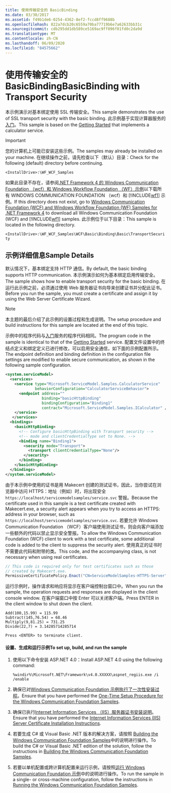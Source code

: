```yaml
---
title: 使用传输安全的 BasicBinding
ms.date: 03/30/2017
ms.assetid: f49b1de6-0254-4362-8ef2-fccd8ff9688b
ms.openlocfilehash: 822a7dcb20c6559a70ba77719b6e7a62633bb31c
ms.sourcegitcommit: cdb295dd1db589ce5169ac9ff096f01fd0c2da9d
ms.translationtype: MT
ms.contentlocale: zh-CN
ms.lasthandoff: 06/09/2020
ms.locfileid: "84575662"
---
```

# <a name="basicbinding-with-transport-security"></a><span data-ttu-id="ab75c-102">使用传输安全的 BasicBinding</span><span class="sxs-lookup"><span data-stu-id="ab75c-102">BasicBinding with Transport Security</span></span>

<span data-ttu-id="ab75c-103">本示例演示对基本绑定使用 SSL 传输安全。</span><span class="sxs-lookup"><span data-stu-id="ab75c-103">This sample demonstrates the use of SSL transport security with the basic binding.</span></span> <span data-ttu-id="ab75c-104">此示例基于实现计算器服务的[入门](getting-started-sample.md)。</span><span class="sxs-lookup"><span data-stu-id="ab75c-104">This sample is based on the [Getting Started](getting-started-sample.md) that implements a calculator service.</span></span>

> [!IMPORTANT]
> <span data-ttu-id="ab75c-105">您的计算机上可能已安装这些示例。</span><span class="sxs-lookup"><span data-stu-id="ab75c-105">The samples may already be installed on your machine.</span></span> <span data-ttu-id="ab75c-106">在继续操作之前，请先检查以下（默认）目录：</span><span class="sxs-lookup"><span data-stu-id="ab75c-106">Check for the following (default) directory before continuing.</span></span>
>
> `<InstallDrive>:\WF_WCF_Samples`
>
> <span data-ttu-id="ab75c-107">如果此目录不存在，请参阅[.NET Framework 4 的 Windows Communication Foundation （wcf）和 Windows Workflow Foundation （WF）示例](https://www.microsoft.com/download/details.aspx?id=21459)以下载所有 WINDOWS COMMUNICATION FOUNDATION （wcf）和 [!INCLUDE[wf1](../../../../includes/wf1-md.md)] 示例。</span><span class="sxs-lookup"><span data-stu-id="ab75c-107">If this directory does not exist, go to [Windows Communication Foundation (WCF) and Windows Workflow Foundation (WF) Samples for .NET Framework 4](https://www.microsoft.com/download/details.aspx?id=21459) to download all Windows Communication Foundation (WCF) and [!INCLUDE[wf1](../../../../includes/wf1-md.md)] samples.</span></span> <span data-ttu-id="ab75c-108">此示例位于以下目录：</span><span class="sxs-lookup"><span data-stu-id="ab75c-108">This sample is located in the following directory.</span></span>
>
> `<InstallDrive>:\WF_WCF_Samples\WCF\Basic\Binding\Basic\TransportSecurity`

## <a name="sample-details"></a><span data-ttu-id="ab75c-109">示例详细信息</span><span class="sxs-lookup"><span data-stu-id="ab75c-109">Sample Details</span></span>

<span data-ttu-id="ab75c-110">默认情况下，基本绑定支持 HTTP 通信。</span><span class="sxs-lookup"><span data-stu-id="ab75c-110">By default, the basic binding supports HTTP communication.</span></span> <span data-ttu-id="ab75c-111">本示例演示如何为基本绑定启用传输安全。</span><span class="sxs-lookup"><span data-stu-id="ab75c-111">The sample shows how to enable transport security for the basic binding.</span></span> <span data-ttu-id="ab75c-112">在运行此示例之前，必须通过使用 Web 服务器证书向导来创建证书并分配此证书。</span><span class="sxs-lookup"><span data-stu-id="ab75c-112">Before you run the sample, you must create a certificate and assign it by using the Web Server Certificate Wizard.</span></span>

> [!NOTE]
> <span data-ttu-id="ab75c-113">本主题的最后介绍了此示例的设置过程和生成说明。</span><span class="sxs-lookup"><span data-stu-id="ab75c-113">The setup procedure and build instructions for this sample are located at the end of this topic.</span></span>

<span data-ttu-id="ab75c-114">示例中的程序代码与[入门](getting-started-sample.md)服务的程序代码相同。</span><span class="sxs-lookup"><span data-stu-id="ab75c-114">The program code in the sample is identical to that of the [Getting Started](getting-started-sample.md) service.</span></span> <span data-ttu-id="ab75c-115">配置文件设置中的终结点定义和绑定定义已进行修改，可以启用安全通信，如下面的示例配置所示。</span><span class="sxs-lookup"><span data-stu-id="ab75c-115">The endpoint definition and binding definition in the configuration file settings are modified to enable secure communication, as shown in the following sample configuration.</span></span>

```xml
<system.serviceModel>
  <services>
    <service type="Microsoft.ServiceModel.Samples.CalculatorService"
             behaviorConfiguration="CalculatorServiceBehavior">
      <endpoint address=""
                binding="basicHttpBinding"
                bindingConfiguration="Binding1"
                contract="Microsoft.ServiceModel.Samples.ICalculator" />
    </service>
   </services>
  <bindings>
    <basicHttpBinding>
      <!-- Configure basicHttpBinding with Transport security -->
      <!-- mode and clientCredentialType set to None. -->
      <binding name="Binding1">
        <security mode="Transport">
          <transport clientCredentialType="None"/>
        </security>
      </binding>
    </basicHttpBinding>
  </bindings>
</system.serviceModel>
```

<span data-ttu-id="ab75c-116">由于本示例中使用的证书是用 Makecert 创建的测试证书，因此，当你尝试在浏览器中访问 HTTPS：地址（例如）时，将出现安全 `https://localhost/servicemodelsamples/service.svc` 警报。</span><span class="sxs-lookup"><span data-stu-id="ab75c-116">Because the certificate used in this sample is a test certificate created with Makecert.exe, a security alert appears when you try to access an HTTPS: address in your browser, such as `https://localhost/servicemodelsamples/service.svc`.</span></span> <span data-ttu-id="ab75c-117">若要允许 Windows Communication Foundation （WCF）客户端使用测试证书，则会向客户端添加一些额外的代码以禁止显示安全警报。</span><span class="sxs-lookup"><span data-stu-id="ab75c-117">To allow the Windows Communication Foundation (WCF) client to work with a test certificate, some additional code is added to the client to suppress the security alert.</span></span> <span data-ttu-id="ab75c-118">使用真正的证书时不需要此代码和附带的类。</span><span class="sxs-lookup"><span data-stu-id="ab75c-118">This code, and the accompanying class, is not necessary when using real certificates.</span></span>

```csharp
// This code is required only for test certificates such as those
// created by Makecert.exe.
PermissiveCertificatePolicy.Enact("CN=ServiceModelSamples-HTTPS-Server");
```

<span data-ttu-id="ab75c-119">运行示例时，操作请求和响应将显示在客户端控制台窗口中。</span><span class="sxs-lookup"><span data-stu-id="ab75c-119">When you run the sample, the operation requests and responses are displayed in the client console window.</span></span> <span data-ttu-id="ab75c-120">在客户端窗口中按 Enter 可以关闭客户端。</span><span class="sxs-lookup"><span data-stu-id="ab75c-120">Press ENTER in the client window to shut down the client.</span></span>

```console
Add(100,15.99) = 115.99
Subtract(145,76.54) = 68.46
Multiply(9,81.25) = 731.25
Divide(22,7) = 3.14285714285714

Press <ENTER> to terminate client.
```

#### <a name="to-set-up-build-and-run-the-sample"></a><span data-ttu-id="ab75c-121">设置、生成和运行示例</span><span class="sxs-lookup"><span data-stu-id="ab75c-121">To set up, build, and run the sample</span></span>

1. <span data-ttu-id="ab75c-122">使用以下命令安装 ASP.NET 4.0：</span><span class="sxs-lookup"><span data-stu-id="ab75c-122">Install ASP.NET 4.0 using the following command:</span></span>

    ```console
    %windir%\Microsoft.NET\Framework\v4.0.XXXXX\aspnet_regiis.exe /i /enable
    ```

2. <span data-ttu-id="ab75c-123">确保已对[Windows Communication Foundation 示例执行了一次性安装过程](one-time-setup-procedure-for-the-wcf-samples.md)。</span><span class="sxs-lookup"><span data-stu-id="ab75c-123">Ensure that you have performed the [One-Time Setup Procedure for the Windows Communication Foundation Samples](one-time-setup-procedure-for-the-wcf-samples.md).</span></span>

3. <span data-ttu-id="ab75c-124">确保已执行[Internet Information Services （IIS）服务器证书安装说明](iis-server-certificate-installation-instructions.md)。</span><span class="sxs-lookup"><span data-stu-id="ab75c-124">Ensure that you have performed the [Internet Information Services (IIS) Server Certificate Installation Instructions](iis-server-certificate-installation-instructions.md).</span></span>

4. <span data-ttu-id="ab75c-125">若要生成 C# 或 Visual Basic .NET 版本的解决方案，请按照 [Building the Windows Communication Foundation Samples](building-the-samples.md)中的说明进行操作。</span><span class="sxs-lookup"><span data-stu-id="ab75c-125">To build the C# or Visual Basic .NET edition of the solution, follow the instructions in [Building the Windows Communication Foundation Samples](building-the-samples.md).</span></span>

5. <span data-ttu-id="ab75c-126">若要以单机配置或跨计算机配置来运行示例，请按照[运行 Windows Communication Foundation 示例](running-the-samples.md)中的说明进行操作。</span><span class="sxs-lookup"><span data-stu-id="ab75c-126">To run the sample in a single- or cross-machine configuration, follow the instructions in [Running the Windows Communication Foundation Samples](running-the-samples.md).</span></span>

